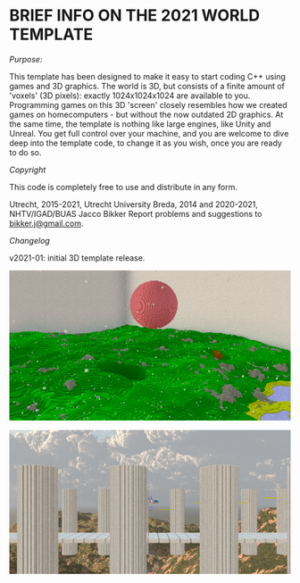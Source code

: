 # BRIEF INFO ON THE 2021 WORLD TEMPLATE

*Purpose:*

This template has been designed to make it easy to start coding C++
using games and 3D graphics. The world is 3D, but consists of a
finite amount of 'voxels' (3D pixels): exactly 1024x1024x1024 are
available to you. Programming games on this 3D 'screen' closely
resembles how we created games on homecomputers - but without the
now outdated 2D graphics.
At the same time, the template is nothing like large engines, like
Unity and Unreal. You get full control over your machine, and you
are welcome to dive deep into the template code, to change it as
you wish, once you are ready to do so.

*Copyright*

This code is completely free to use and distribute in any form.

Utrecht, 2015-2021, Utrecht University
Breda, 2014 and 2020-2021, NHTV/IGAD/BUAS
Jacco Bikker
Report problems and suggestions to bikker.j@gmail.com.

*Changelog*

v2021-01: 
initial 3D template release.

![ScreenShot](template_scrn0.png)


![ScreenShot](template_scrn1.png)
